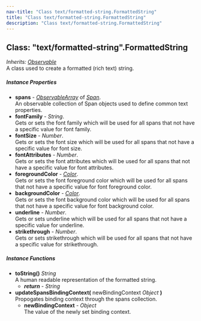 ```yaml
---
nav-title: "Class text/formatted-string.FormattedString"
title: "Class text/formatted-string.FormattedString"
description: "Class text/formatted-string.FormattedString"
---
```

## Class: "text/formatted-string".FormattedString  
_Inherits:_ [_Observable_](../../data/observable/Observable.md)  
A class used to create a formatted (rich text) string.

##### Instance Properties
 - **spans** - [_ObservableArray_](../../data/observable-array/ObservableArray.md) of [_Span_](../../text/span/Span.md).    
  An observable collection of Span objects used to define common text properties.
 - **fontFamily** - _String_.    
  Gets or sets the font family which will be used for all spans that not have a specific value for font family.
 - **fontSize** - _Number_.    
  Gets or sets the font size which will be used for all spans that not have a specific value for font size.
 - **fontAttributes** - _Number_.    
  Gets or sets the font attributes which will be used for all spans that not have a specific value for font attributes.
 - **foregroundColor** - [_Color_](../../color/Color.md).    
  Gets or sets the font foreground color which will be used for all spans that not have a specific value for font foreground color.
 - **backgroundColor** - [_Color_](../../color/Color.md).    
  Gets or sets the font background color which will be used for all spans that not have a specific value for font background color.
 - **underline** - _Number_.    
  Gets or sets underline which will be used for all spans that not have a specific value for underline.
 - **strikethrough** - _Number_.    
  Gets or sets strikethrough which will be used for all spans that not have a specific value for strikethrough.

##### Instance Functions
 - **toString()** _String_  
     A human readable representation of the formatted string.
   - _**return**_ - _String_
 - **updateSpansBindingContext(** newBindingContext _Object_ **)**  
     Propogates binding context through the spans collection.
   - **newBindingContext** - _Object_  
     The value of the newly set binding context.
